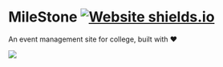# MileStone [![Website shields.io](https://img.shields.io/website-up-down-success-red/http/shields.io.svg)](https://milestone619.herokuapp.com/) 

An event management site for college, built with ❤️

![](./milestone.gif)
